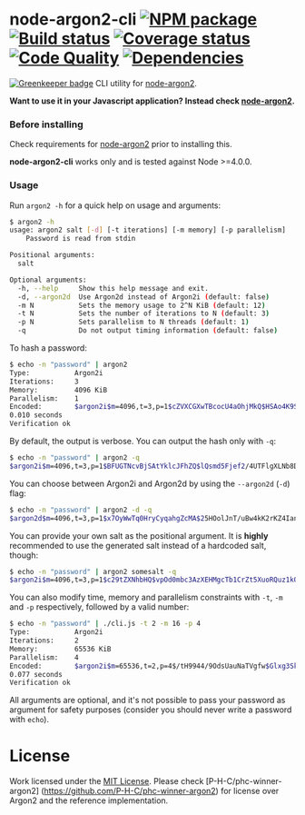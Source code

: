 # node-argon2-cli [![NPM package][npm-image]][npm-url] [![Build status][travis-image]][travis-url] [![Coverage status][coverage-image]][coverage-url] [![Code Quality][codequality-image]][codequality-url] [![Dependencies][david-dm-image]][david-dm-url]

[![Greenkeeper badge](https://badges.greenkeeper.io/ranisalt/node-argon2-cli.svg)](https://greenkeeper.io/)
CLI utility for [node-argon2](https://github.com/ranisalt/node-argon2).

**Want to use it in your Javascript application? Instead check
[node-argon2](https://github.com/ranisalt/node-argon2).**

### Before installing
Check requirements for [node-argon2](https://github.com/ranisalt/node-argon2)
prior to installing this.

**node-argon2-cli** works only and is tested against Node >=4.0.0.


### Usage
Run `argon2 -h` for a quick help on usage and arguments:
```bash
$ argon2 -h
usage: argon2 salt [-d] [-t iterations] [-m memory] [-p parallelism]
	Password is read from stdin

Positional arguments:
  salt

Optional arguments:
  -h, --help     Show this help message and exit.
  -d, --argon2d  Use Argon2d instead of Argon2i (default: false)
  -m N           Sets the memory usage to 2^N KiB (default: 12)
  -t N           Sets the number of iterations to N (default: 3)
  -p N           Sets parallelism to N threads (default: 1)
  -q             Do not output timing information (default: false)
```

To hash a password:
```bash
$ echo -n "password" | argon2
Type:           Argon2i
Iterations:     3
Memory:         4096 KiB
Parallelism:    1
Encoded:        $argon2i$m=4096,t=3,p=1$cZVXCGXwTBcocU4aOhjMkQ$HSAo4K9SAYUTdl/GWluOJNthqmTk1YmzNQHpZPp9sn8
0.010 seconds
Verification ok
```

By default, the output is verbose. You can output the hash only with `-q`:
```bash
$ echo -n "password" | argon2 -q
$argon2i$m=4096,t=3,p=1$BFUGTNcvBjSAtYklcJFhZQ$lQsmd5Fjef2/4UTFlgXLNb8D7iFFgt0PvYVsgn+6lLs
```

You can choose between Argon2i and Argon2d by using the `--argon2d` (`-d`) flag:
```bash
$ echo -n "password" | argon2 -d -q
$argon2d$m=4096,t=3,p=1$x7OyWwTq0HryCyqahgZcMA$25HOolJnT/uBw4kK2rKZ4IanAA8eAYqUcg+9o0lIj2g
```

You can provide your own salt as the positional argument. It is **highly**
recommended to use the generated salt instead of a hardcoded salt, though:
```bash
$ echo -n "password" | argon2 somesalt -q
$argon2i$m=4096,t=3,p=1$c29tZXNhbHQ$vpOd0mbc3AzXEHMgcTb1CrZt5XuoRQuz1kQtGBv7ejk
```

You can also modify time, memory and parallelism constraints with `-t`, `-m` and
`-p` respectively, followed by a valid number:
```bash
$ echo -n "password" | ./cli.js -t 2 -m 16 -p 4
Type:           Argon2i
Iterations:     2
Memory:         65536 KiB
Parallelism:    4
Encoded:        $argon2i$m=65536,t=2,p=4$/tH9944/9OdsUauNaTVgfw$Glxg3SkUfkLETBHxaq1GamsaTBiYdBNRppL2Mqm7hqo
0.077 seconds
Verification ok
```

All arguments are optional, and it's not possible to pass your password as
argument for safety purposes (consider you should never write a password with
`echo`).

# License
Work licensed under the [MIT License](LICENSE). Please check
[P-H-C/phc-winner-argon2] (https://github.com/P-H-C/phc-winner-argon2) for
license over Argon2 and the reference implementation.

[npm-image]: https://img.shields.io/npm/v/argon2-cli.svg?style=flat-square
[npm-url]: https://www.npmjs.com/package/argon2-cli
[travis-image]: https://img.shields.io/travis/ranisalt/node-argon2-cli/master.svg?style=flat-square
[travis-url]: https://travis-ci.org/ranisalt/node-argon2-cli
[coverage-image]: https://img.shields.io/coveralls/ranisalt/node-argon2-cli/master.svg?style=flat-square
[coverage-url]: https://coveralls.io/github/ranisalt/node-argon2-cli
[codequality-image]: https://img.shields.io/codacy/15927f4eb15747fd8a537e48a04bd4f6/master.svg?style=flat-square
[codequality-url]: https://www.codacy.com/app/ranisalt/node-argon2-cli
[david-dm-image]: https://img.shields.io/david/ranisalt/node-argon2-cli.svg?style=flat-square
[david-dm-url]: https://david-dm.org/ranisalt/node-argon2-cli
